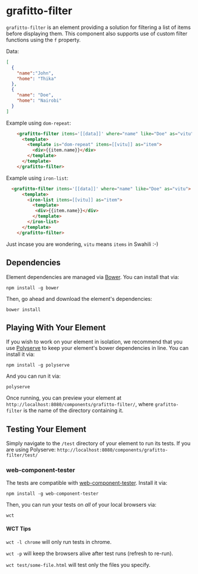 # grafitto-filter

`grafitto-filter` is an element providing a solution for filtering a list of items before displaying them.
This component also supports use of custom filter functions using the `f` property. 

Data:
```json
[
  {
    "name":"John",
    "home": "Thika"
  },
  {
    "name": "Doe",
    "home": "Nairobi"
  }
]
```
Example using `dom-repeat`:

```html
    <grafitto-filter items='[[data]]' where="name" like="Doe" as="vitu">
      <template>
        <template is="dom-repeat" items=[[vitu]] as="item">
          <div>{{item.name}}</div>
        </template>
      </template>
    </grafitto-filter>
```

Example using `iron-list`:

```html
  <grafitto-filter items='[[data]]' where="name" like="Doe" as="vitu">
      <template>
        <iron-list items=[[vitu]] as="item">
          <template>
           <div>{{item.name}}</div>
          </template>
        </iron-list>
      </template>
    </grafitto-filter>
```
Just incase you are wondering, `vitu` means `items` in Swahili :-)


## Dependencies

Element dependencies are managed via [Bower](http://bower.io/). You can
install that via:

    npm install -g bower

Then, go ahead and download the element's dependencies:

    bower install


## Playing With Your Element

If you wish to work on your element in isolation, we recommend that you use
[Polyserve](https://github.com/PolymerLabs/polyserve) to keep your element's
bower dependencies in line. You can install it via:

    npm install -g polyserve

And you can run it via:

    polyserve

Once running, you can preview your element at
`http://localhost:8080/components/grafitto-filter/`, where `grafitto-filter` is the name of the directory containing it.


## Testing Your Element

Simply navigate to the `/test` directory of your element to run its tests. If
you are using Polyserve: `http://localhost:8080/components/grafitto-filter/test/`

### web-component-tester

The tests are compatible with [web-component-tester](https://github.com/Polymer/web-component-tester).
Install it via:

    npm install -g web-component-tester

Then, you can run your tests on _all_ of your local browsers via:

    wct

#### WCT Tips

`wct -l chrome` will only run tests in chrome.

`wct -p` will keep the browsers alive after test runs (refresh to re-run).

`wct test/some-file.html` will test only the files you specify.
